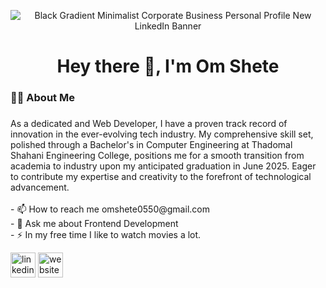 <div align="center">

![Black Gradient Minimalist Corporate Business Personal Profile New LinkedIn Banner](https://github.com/omshete0550/omshete0550/assets/95119784/b62501bf-368e-45c7-a63b-c2f71f770c86)

</div>

###

<h1 align="center">Hey there 👋, I'm Om Shete</h1>

###

###

<h3 align="left">👩‍💻  About Me</h3>

###

<p align="left">As a dedicated and Web Developer, I have a proven track record of innovation in the ever-evolving tech industry. My comprehensive skill set, polished through a Bachelor's in Computer Engineering at Thadomal Shahani Engineering College, positions me for a smooth transition from academia to industry upon my anticipated graduation in June 2025. Eager to contribute my expertise and creativity to the forefront of technological advancement.<br><br>- 📫 How to reach me omshete0550@gmail.com<br>- 💬 Ask me about Frontend Development<br>- ⚡ In my free time I like to watch movies a lot.</p>

 [<img src='https://freelogopng.com/images/all_img/1656996409linkedin-symbol.png' alt='linkedin' height='40'>](https://www.linkedin.com/in/https://www.linkedin.com/in/om-shete-25748522a//)   [<img src='https://upload.wikimedia.org/wikipedia/commons/thumb/1/1c/ICloud_logo.svg/2560px-ICloud_logo.svg.png' alt='website' height='40'>](https://om-shete.vercel.app/)  



###



###
